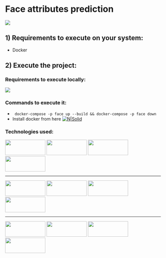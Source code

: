 # Face attributes prediction

<img src="https://badges.pufler.dev/visits/oreopot/face-attributes-prediction">

## 1) Requirements to execute on your system:
 - Docker 

## 2) Execute the project:
### Requirements to execute locally:
<img src="https://img.shields.io/badge/docker%20-%230db7ed.svg?&style=for-the-badge&logo=docker&logoColor=white"/>

### Commands to execute it:
- ` docker-compose -p face up --build && docker-compose -p face down`
- Install docker from here [![N|Solid](https://img.shields.io/badge/docker%20-%230db7ed.svg?&style=for-the-badge&logo=docker&logoColor=white)](https://docs.docker.com/get-docker/)

### Technologies used:
<img width="130px" height="50px" src="https://img.shields.io/badge/flask%20-%23000.svg?&style=for-the-badge&logo=flask&logoColor=white"/>
<img width="130px" height="50px" src="https://img.shields.io/badge/material%20ui%20-%230081CB.svg?&style=for-the-badge&logo=material-ui&logoColor=white"/>
<img width="130px" height="50px" src="https://img.shields.io/badge/react%20-%2320232a.svg?&style=for-the-badge&logo=react&logoColor=%2361DAFB"/>
<img width="130px" height="50px" src="https://img.shields.io/badge/python%20-%2314354C.svg?&style=for-the-badge&logo=python&logoColor=white"/>

---

<img width="130px" height="50px" src="https://img.shields.io/badge/javascript%20-%23323330.svg?&style=for-the-badge&logo=javascript&logoColor=%23F7DF1E"/>
<img width="130px" height="50px" src="https://img.shields.io/badge/PyTorch%20-%23EE4C2C.svg?&style=for-the-badge&logo=PyTorch&logoColor=white" />
<img width="130px" height="50px" src="https://img.shields.io/badge/travisci%20-%232B2F33.svg?&style=for-the-badge&logo=travis&logoColor=white"/>
<img width="130px" height="50px" src="https://img.shields.io/badge/pandas%20-%23150458.svg?&style=for-the-badge&logo=pandas&logoColor=white" />

---

<img width="130px" height="50px" src="https://img.shields.io/badge/nginx%20-%23009639.svg?&style=for-the-badge&logo=nginx&logoColor=white"/>
<img width="130px" height="50px" src="https://img.shields.io/badge/AWS%20-%23FF9900.svg?&style=for-the-badge&logo=amazon-aws&logoColor=white"/>
<img width="130px" height="50px" src="https://img.shields.io/badge/git%20-%23F05033.svg?&style=for-the-badge&logo=git&logoColor=white"/>
<img width="130px" height="50px" src="https://img.shields.io/badge/github%20-%23121011.svg?&style=for-the-badge&logo=github&logoColor=white"/>
